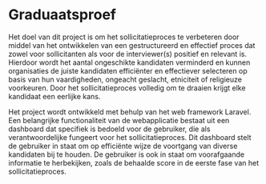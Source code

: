 # Graduaatsproef

Het doel van dit project is om het sollicitatieproces te verbeteren door middel van het ontwikkelen van een gestructureerd en effectief proces dat zowel voor sollicitanten als voor de interviewer(s) positief en relevant is. Hierdoor wordt het aantal ongeschikte kandidaten verminderd en kunnen organisaties de juiste kandidaten efficiënter en effectiever selecteren op basis van hun vaardigheden, ongeacht geslacht, etniciteit of religieuze voorkeuren. Door het sollicitatieproces volledig om te draaien krijgt elke kandidaat een eerlijke kans.

Het project wordt ontwikkeld met behulp van het web framework Laravel. Een belangrijke functionaliteit van de webapplicatie bestaat uit een dashboard dat specifiek is bedoeld voor de gebruiker, die als verantwoordelijke fungeert voor het sollicitatieproces. Dit dashboard stelt de gebruiker in staat om op efficiënte wijze de voortgang van diverse kandidaten bij te houden. De gebruiker is ook in staat om voorafgaande informatie te herbekijken, zoals de behaalde score in de eerste fase van het sollicitatieproces.
